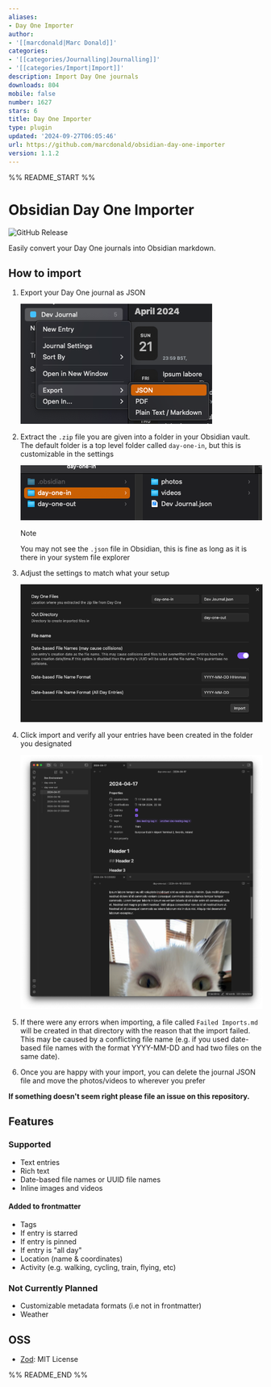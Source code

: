 ```yaml
---
aliases:
- Day One Importer
author:
- '[[marcdonald|Marc Donald]]'
categories:
- '[[categories/Journalling|Journalling]]'
- '[[categories/Import|Import]]'
description: Import Day One journals
downloads: 804
mobile: false
number: 1627
stars: 6
title: Day One Importer
type: plugin
updated: '2024-09-27T06:05:46'
url: https://github.com/marcdonald/obsidian-day-one-importer
version: 1.1.2
---
```


%% README_START %%

# Obsidian Day One Importer

![GitHub Release](https://img.shields.io/github/v/release/marcdonald/obsidian-day-one-importer)

Easily convert your Day One journals into Obsidian markdown.

## How to import

1. Export your Day One journal as JSON

   ![day-one-export.png](https://raw.githubusercontent.com/marcdonald/obsidian-day-one-importer/HEAD/.github/assets/day-one-export.png)

2. Extract the `.zip` file you are given into a folder in your Obsidian vault. The default folder is a top level
   folder called `day-one-in`, but this is customizable in the settings

   ![unzipped-in-obsidian.png](https://raw.githubusercontent.com/marcdonald/obsidian-day-one-importer/HEAD/.github/assets/unzipped-in-obsidian.png)

   > [!NOTE]
   > You may not see the `.json` file in Obsidian, this is fine as long as it is there in your system file explorer

3. Adjust the settings to match what your setup

   ![example-settings.png](https://raw.githubusercontent.com/marcdonald/obsidian-day-one-importer/HEAD/.github/assets/example-settings.png)

4. Click import and verify all your entries have been created in the folder you designated

   ![img.png](https://raw.githubusercontent.com/marcdonald/obsidian-day-one-importer/HEAD/.github/assets/successful-import.png)

5. If there were any errors when importing, a file called `Failed Imports.md` will be created in that directory with the
   reason that the import failed. This may be caused by a conflicting file name (e.g. if you used date-based file
   names with the format YYYY-MM-DD and had two files on the same date).

6. Once you are happy with your import, you can delete the journal JSON file and move the photos/videos to wherever
   you prefer

**If something doesn't seem right please file an issue on this repository.**

## Features

### Supported

- Text entries
- Rich text
- Date-based file names or UUID file names
- Inline images and videos

#### Added to frontmatter

- Tags
- If entry is starred
- If entry is pinned
- If entry is "all day"
- Location (name & coordinates)
- Activity (e.g. walking, cycling, train, flying, etc)

### Not Currently Planned

- Customizable metadata formats (i.e not in frontmatter)
- Weather

## OSS

- [Zod](https://zod.dev/): MIT License


%% README_END %%
